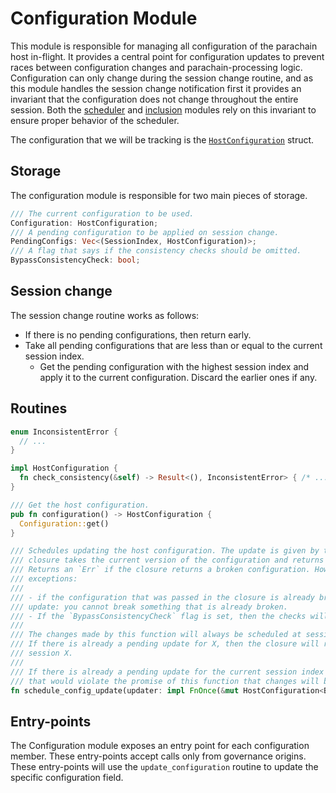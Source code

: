 # Configuration Module

This module is responsible for managing all configuration of the parachain host in-flight. It provides a central point for configuration updates to prevent races between configuration changes and parachain-processing logic. Configuration can only change during the session change routine, and as this module handles the session change notification first it provides an invariant that the configuration does not change throughout the entire session. Both the [scheduler](scheduler.md) and [inclusion](inclusion.md) modules rely on this invariant to ensure proper behavior of the scheduler.

The configuration that we will be tracking is the [`HostConfiguration`](../types/runtime.md#host-configuration) struct.

## Storage

The configuration module is responsible for two main pieces of storage.

```rust
/// The current configuration to be used.
Configuration: HostConfiguration;
/// A pending configuration to be applied on session change.
PendingConfigs: Vec<(SessionIndex, HostConfiguration)>;
/// A flag that says if the consistency checks should be omitted.
BypassConsistencyCheck: bool;
```

## Session change

The session change routine works as follows:

- If there is no pending configurations, then return early.
- Take all pending configurations that are less than or equal to the current session index.
  - Get the pending configuration with the highest session index and apply it to the current configuration. Discard the earlier ones if any.

## Routines

```rust
enum InconsistentError {
  // ...
}

impl HostConfiguration {
  fn check_consistency(&self) -> Result<(), InconsistentError> { /* ... */ }
}

/// Get the host configuration.
pub fn configuration() -> HostConfiguration {
  Configuration::get()
}

/// Schedules updating the host configuration. The update is given by the `updater` closure. The 
/// closure takes the current version of the configuration and returns the new version. 
/// Returns an `Err` if the closure returns a broken configuration. However, there are a couple of 
/// exceptions: 
///
/// - if the configuration that was passed in the closure is already broken, then it will pass the 
/// update: you cannot break something that is already broken.
/// - If the `BypassConsistencyCheck` flag is set, then the checks will be skipped.
///
/// The changes made by this function will always be scheduled at session X, where X is the current session index + 2.
/// If there is already a pending update for X, then the closure will receive the already pending configuration for 
/// session X.
///
/// If there is already a pending update for the current session index + 1, then it won't be touched. Otherwise,
/// that would violate the promise of this function that changes will be applied on the second session change (cur + 2).
fn schedule_config_update(updater: impl FnOnce(&mut HostConfiguration<BlockNumberFor<T>>)) -> DispatchResult
```

## Entry-points

The Configuration module exposes an entry point for each configuration member. These entry-points accept calls only from governance origins. These entry-points will use the `update_configuration` routine to update the specific configuration field.
